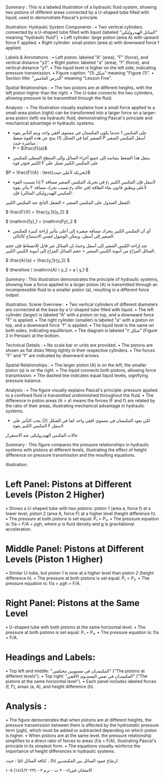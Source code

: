 Summary : This is a labeled illustration of a hydraulic fluid system, showing two pistons of different areas connected by a U-shaped tube filled with liquid, used to demonstrate Pascal's principle.

illustration:
Hydraulic System Components :
  • Two vertical cylinders connected by a U-shaped tube filled with liquid (labeled "السانل الهيدروليكي" meaning "hydraulic fluid").
  • Left cylinder: large piston (area A) with upward force F applied.
  • Right cylinder: small piston (area a) with downward force f applied.

Labels & Annotations :
  • Left piston: labeled "A" (area), "F" (force), and vertical distance "y2".
  • Right piston: labeled "a" (area), "f" (force), and vertical distance "y1".
  • The liquid level is higher on the left side, indicating pressure transmission.
  • Figure caption: "شكل (1)" meaning "Figure (1)".
  • Section title: "الدرس الخامس" meaning "Lesson Five".

Spatial Relationships :
  • The two pistons are at different heights, with the left piston higher than the right.
  • The U-tube connects the two cylinders, allowing pressure to be transmitted through the fluid.

Analysis :
  • The illustration visually explains how a small force applied to a small-area piston (right) can be transformed into a larger force on a larger-area piston (left) via hydraulic fluid, demonstrating Pascal's principle and mechanical advantage in hydraulic systems. <!-- figure, from page 0 (l=0.064,t=0.061,r=0.415,b=0.252), with ID dd132c11-dd1d-493d-afba-9e403ae68d63 -->

- عندما يكون المكبسان في مستوى أفقي واحد ويتم التأثير بقوة f على المكبس الصغير كما في الشكل (1) ينتج عن هذه القوة ضغط P أسفل المكبس الصغير مباشرة حيث :  
P = $\frac{f}{a}$ <!-- text, from page 0 (l=0.333,t=0.096,r=0.956,b=0.176), with ID 2349948a-9232-49f5-a917-21d6fe3e2908 -->

- ينتقل هذا الضغط بتماسه إلى جميع أجزاء السائل وإلى السطح السفلى للمكبس الكبير فتؤثر قوة F على المكبس الكبير تعمل على <!-- text, from page 0 (l=0.334,t=0.179,r=0.872,b=0.229), with ID 5e9d4498-1790-4a16-9642-81b180b8e8c4 -->

$P = \frac{F}{A} : \text{تحريكه لأعلى حيث}$ <!-- text, from page 0 (l=0.624,t=0.232,r=0.861,b=0.262), with ID 8f9dbc58-102f-4375-9f8e-17e152acd01a -->

- إذا تسببت القوة F في تحريك المكبس الصغير مسافة 𝑦₁ لأسفل فإن المكبس الكبير يتأثر بقوة F تسبب تحرك مسافة 𝑦₂ لأعلى ويطبق قانون بقاء الطاقة (في حالة المكبس الهيدروليكي المثالي) فإن :

الشغل المبذول على المكبس الصغير = الشغل الناتج عند المكبس الكبير. <!-- text, from page 0 (l=0.066,t=0.265,r=0.871,b=0.336), with ID 50c7bf8a-21dc-42af-953e-d74289758ca1 -->

$ \frac{F}{f} = \frac{y_1}{y_2} $ <!-- text, from page 0 (l=0.630,t=0.340,r=0.770,b=0.391), with ID a5cd7885-aa9e-4cee-960d-7bc13a372654 -->

$ \mathrm{fy}_1 = \mathrm{Fy}_2 $ <!-- text, from page 0 (l=0.314,t=0.338,r=0.465,b=0.392), with ID 52ae580a-e0c0-4547-9138-71c3d85b9a67 -->

- أي أن المكبس الكبير يتحرك مسافة صغيرة إلى أعلى بتأثير إزاحة كبيرة للمكبس الصغير إلى أسفل، ويمكن الوصول لنفس الاستنتاج كالتالي: <!-- text, from page 0 (l=0.063,t=0.391,r=0.874,b=0.440), with ID 05687310-7a0e-47de-a50e-e31c32122b74 -->

عند إزاحة الكبس الصغير إلى أسفل وحيثُ إن السائل غير قابل للانضغاط فإن حجم السائل المزاح من أنبوبة الكبس الصغير = حجم السائل المزاح إلى أنبوبة الكبس الكبير. <!-- text, from page 0 (l=0.065,t=0.440,r=0.862,b=0.487), with ID 9520fde7-09ef-4da9-aba3-fc90c40b74b0 -->

$ \frac{A}{a} = \frac{y_1}{y_2} $ <!-- text, from page 0 (l=0.631,t=0.489,r=0.772,b=0.544), with ID 3863464c-ef97-4616-b39d-ede8def77255 -->

$ \therefore \ \mathrm{A} \ y_2 = a \ y_1 $ <!-- text, from page 0 (l=0.319,t=0.489,r=0.489,b=0.543), with ID 1e304686-ba25-4bb8-92dc-8d7cfaec4314 -->

Summary : This illustration demonstrates the principle of hydraulic systems, showing how a force applied to a larger piston (A) is transmitted through an incompressible fluid to a smaller piston (a), resulting in a different force output.

illustration:
Scene Overview :
  • Two vertical cylinders of different diameters are connected at the base by a U-shaped tube filled with liquid.
  • The left cylinder (larger) is labeled "A" with a piston on top, and a downward force "F" is applied.
  • The right cylinder (smaller) is labeled "a" with a piston on top, and a downward force "f" is applied.
  • The liquid level is the same on both sides, indicating equilibrium.
  • The diagram is labeled "شكل ۲" (Figure 2 in Persian) at the bottom.

Technical Details :
  • No scale bar or units are provided.
  • The pistons are shown as flat disks fitting tightly in their respective cylinders.
  • The forces "F" and "f" are indicated by downward arrows.

Spatial Relationships :
  • The larger piston (A) is on the left, the smaller piston (a) is on the right.
  • The liquid connects both pistons, allowing force transmission.
  • The dashed line indicates equal liquid levels, signifying pressure balance.

Analysis :
  • The figure visually explains Pascal's principle: pressure applied to a confined fluid is transmitted undiminished throughout the fluid.
  • The difference in piston areas (A > a) means the forces (F and f) are related by the ratio of their areas, illustrating mechanical advantage in hydraulic systems. <!-- figure, from page 0 (l=0.062,t=0.472,r=0.278,b=0.611), with ID 08c71323-d313-4c61-bf1c-7f5065687c54 -->

- لكي يعود المكبسان في مستوي افقي واحد كما في الشكل (2) يجب التأثير على المكبس الكبير بقوة F لاسفل. <!-- text, from page 0 (l=0.315,t=0.547,r=0.874,b=0.594), with ID dbb8e12e-52e8-4cb6-a8f9-c4e8626021e1 -->

حالات المكبس الهيدروليكى عند الاستقرار <!-- text, from page 0 (l=0.531,t=0.608,r=0.929,b=0.647), with ID d4c861ee-eaa9-47e9-b8d7-f3c8c73d7c2f -->

Summary : This figure compares the pressure relationships in hydraulic systems with pistons at different levels, illustrating the effect of height difference on pressure transmission and the resulting equations.

illustration:
# Left Panel: Pistons at Different Levels (Piston 2 Higher)
  • Shows a U-shaped tube with two pistons: piston 1 (area a, force f) at a lower level, piston 2 (area A, force F) at a higher level (height difference h).
  • The pressure at both pistons is set equal: P₁ = P₂.
  • The pressure equation is: f/a = F/A + ρgh, where ρ is fluid density and g is gravitational acceleration.

# Middle Panel: Pistons at Different Levels (Piston 1 Higher)
  • Similar U-tube, but piston 1 is now at a higher level than piston 2 (height difference h).
  • The pressure at both pistons is set equal: P₁ = P₂.
  • The pressure equation is: f/a + ρgh = F/A.

# Right Panel: Pistons at the Same Level
  • U-shaped tube with both pistons at the same horizontal level.
  • The pressure at both pistons is set equal: P₁ = P₂.
  • The pressure equation is: f/a = F/A.

# Headings and Labels:
  • Top left and middle: "المكبسـان في مستويين مختلفين" ("The pistons at different levels").
  • Top right: "المكبسـان في نفس المستـوى الأفقي" ("The pistons at the same horizontal level").
  • Each panel includes labeled forces (f, F), areas (a, A), and height difference (h).

# Analysis :
  • The figure demonstrates that when pistons are at different heights, the pressure transmission between them is affected by the hydrostatic pressure term (ρgh), which must be added or subtracted depending on which piston is higher.
  • When pistons are at the same level, the pressure relationship simplifies to a direct ratio of forces to areas (f/a = F/A), illustrating Pascal's principle in its simplest form.
  • The equations visually reinforce the importance of height differences in hydraulic systems. <!-- figure, from page 0 (l=0.108,t=0.651,r=0.888,b=0.892), with ID b0f8149f-2211-419a-8e5c-6babf5a35795 -->

حيث : (ρ) كثافة السائل ، (h) ارتفاع عمود السائل بين المكبسـين. <!-- text, from page 0 (l=0.389,t=0.898,r=0.895,b=0.924), with ID c07688be-5881-4504-968e-4a9b9c8d0730 -->

الامتحان فيزياء - ٢ ث - ترم ٢ -  (١٤/٤/٢٠٢٣)  ١٠٥ <!-- text, from page 0 (l=0.068,t=0.932,r=0.406,b=0.964), with ID ae3ee709-e091-4420-b364-4f7b1bed7ce1 -->
